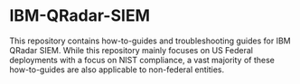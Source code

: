 # IBM-QRadar-SIEM
This repository contains how-to-guides and troubleshooting guides for IBM QRadar SIEM. While this repository mainly focuses on US Federal deployments with a focus on NIST compliance, a vast majority of these how-to-guides are also applicable to non-federal entities.
